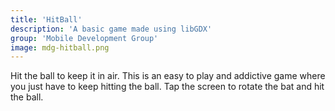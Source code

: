 ```yaml
---
title: 'HitBall'
description: 'A basic game made using libGDX'
group: 'Mobile Development Group'
image: mdg-hitball.png 
---
```


Hit the ball to keep it in air. This is an easy to play and addictive game where you just have to keep hitting the ball. Tap the screen to rotate the bat and hit the ball.
